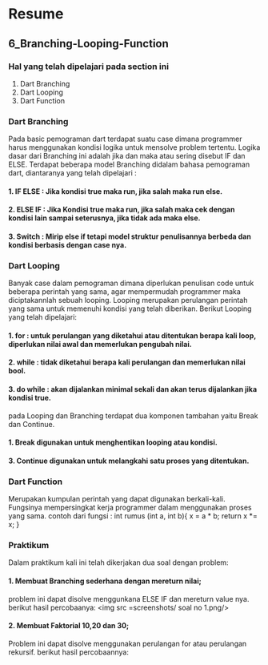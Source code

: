 # Resume
## 6_Branching-Looping-Function
### Hal yang telah dipelajari pada section ini
1. Dart Branching
2. Dart Looping
3. Dart Function

### Dart Branching
Pada basic pemograman dart terdapat suatu case dimana programmer harus menggunakan kondisi logika untuk mensolve problem tertentu. Logika dasar dari Branching ini adalah jika dan maka atau sering disebut IF dan ELSE. Terdapat beberapa model Branching didalam bahasa pemograman dart, diantaranya yang telah dipelajari :
#### 1. IF ELSE : Jika kondisi true maka run, jika salah maka run else.
#### 2. ELSE IF : Jika Kondisi true maka run, jika salah maka cek dengan kondisi lain sampai seterusnya, jika tidak ada maka else.
#### 3. Switch : Mirip else if tetapi model struktur penulisannya berbeda dan kondisi berbasis dengan case nya.

### Dart Looping
Banyak case dalam pemograman dimana diperlukan penulisan code untuk beberapa perintah yang sama, agar mempermudah programmer maka diciptakannlah sebuah looping. Looping merupakan perulangan perintah yang sama untuk memenuhi kondisi yang telah diberikan. Berikut Looping yang telah dipelajari:
#### 1. for : untuk perulangan yang diketahui atau ditentukan berapa kali loop, diperlukan nilai awal dan memerlukan pengubah nilai.
#### 2. while : tidak diketahui berapa kali perulangan dan memerlukan nilai bool.
#### 3. do while : akan dijalankan minimal sekali dan akan terus dijalankan jika kondisi true.
pada Looping dan Branching terdapat dua komponen tambahan yaitu Break dan Continue.
#### 1. Break digunakan untuk menghentikan looping atau kondisi.
#### 3. Continue digunakan untuk melangkahi satu proses yang ditentukan.
### Dart Function
Merupakan kumpulan perintah yang dapat digunakan berkali-kali. Fungsinya mempersingkat kerja programmer dalam menggunakan proses yang sama.
contoh dari fungsi : int rumus (int a, int b){
    x = a * b;
    return x *= x;
}

### Praktikum
Dalam praktikum kali ini telah dikerjakan dua soal dengan problem:
#### 1. Membuat Branching sederhana dengan mereturn nilai;
problem ini dapat disolve menggunkana ELSE IF dan mereturn value nya.
berikut hasil percobaanya:
<img src =screenshots/ soal no 1.png/>

#### 2. Membuat Faktorial 10,20 dan 30;
Problem ini dapat disolve menggunakan perulangan for atau perulangan rekursif.
berikut hasil percobaannya:


